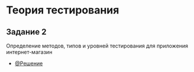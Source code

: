 # Теория тестирования
## Задание 2
Определение методов, типов и уровней тестирования для приложения интернет-магазин
- [@Решение]([https://www.github.com/octokatherine](https://github.com/NikolaevaAR/theory/commit/2ea2337257bc493739c5828bf63e74165298d1fb))
